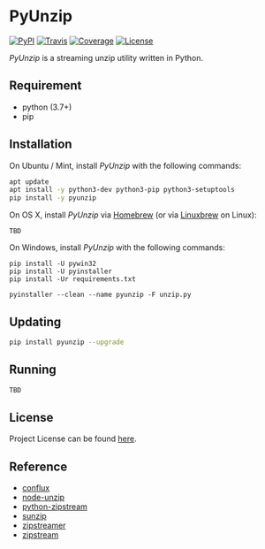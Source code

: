 # PyUnzip

[![PyPI](https://img.shields.io/pypi/v/pyunzip.svg?color=brightgreen)](https://pypi.org/project/pyunzip/)
[![Travis](https://travis-ci.com/craftslab/pyunzip.svg?branch=master)](https://travis-ci.com/craftslab/pyunzip)
[![Coverage](https://coveralls.io/repos/github/craftslab/pyunzip/badge.svg?branch=master)](https://coveralls.io/github/craftslab/pyunzip?branch=master)
[![License](https://img.shields.io/github/license/craftslab/pyunzip.svg?color=brightgreen)](https://github.com/craftslab/pyunzip/blob/master/LICENSE)



*PyUnzip* is a streaming unzip utility written in Python.



## Requirement

- python (3.7+)
- pip



## Installation

On Ubuntu / Mint, install *PyUnzip* with the following commands:

```bash
apt update
apt install -y python3-dev python3-pip python3-setuptools
pip install -y pyunzip
```

On OS X, install *PyUnzip* via [Homebrew](https://brew.sh/) (or via [Linuxbrew](https://linuxbrew.sh/) on Linux):

```
TBD
```

On Windows, install *PyUnzip* with the following commands:

```
pip install -U pywin32
pip install -U pyinstaller
pip install -Ur requirements.txt

pyinstaller --clean --name pyunzip -F unzip.py
```



## Updating

```bash
pip install pyunzip --upgrade
```



## Running

```bash
TBD
```



## License

Project License can be found [here](https://github.com/craftslab/pyunzip/blob/master/LICENSE).



## Reference

- [conflux](https://github.com/transcend-io/conflux)
- [node-unzip](https://github.com/EvanOxfeld/node-unzip)
- [python-zipstream](https://github.com/allanlei/python-zipstream)
- [sunzip](https://github.com/madler/sunzip)
- [zipstreamer](https://github.com/scosman/zipstreamer)
- [zipstream](https://github.com/krolaw/zipstream)
